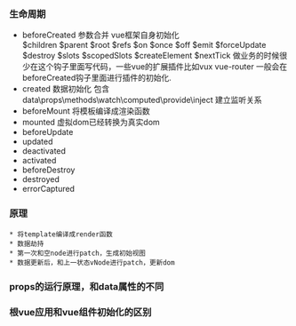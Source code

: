 <!--
 * @Description: 
 * @Version: 1.0.0
 * @Autor: yin gang
 * @Date: 2020-10-30 17:56:56
 * @LastEditors: yin gang
 * @LastEditTime: 2020-11-01 17:24:38
-->
### 生命周期
  * beforeCreated
      参数合并
      vue框架自身初始化  
        $children $parent $root $refs 
        $on $once $off $emit $forceUpdate $destroy 
        $slots $scopedSlots $createElement $nextTick
        做业务的时候很少在这个钩子里面写代码，一些vue的扩展插件比如vux vue-router 一般会在beforeCreated钩子里面进行插件的初始化.
  * created 
      数据初始化 包含data\props\methods\watch\computed\provide\inject 建立监听关系
  * beforeMount
      将模板编译成渲染函数
  * mounted
      虚拟dom已经转换为真实dom
  * beforeUpdate
  * updated
  * deactivated
  * activated
  * beforeDestroy
  * destroyed
  * errorCaptured
### 原理
    * 将template编译成render函数
    * 数据劫持
    * 第一次和空node进行patch，生成初始视图
    * 数据更新后，和上一状态vNode进行patch，更新dom
### props的运行原理，和data属性的不同

### 根vue应用和vue组件初始化的区别